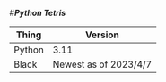#**_Python Tetris_**

| Thing       | Version              |
| ----------- | ---------------------|
| Python      | 3.11                 |
| Black       | Newest as of 2023/4/7|